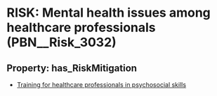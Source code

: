 # RISK: __Mental health issues among healthcare professionals__ (PBN__Risk_3032)

## Property: has_RiskMitigation

* [Training for healthcare professionals in psychosocial skills](PBN__Mitigation_1340)

